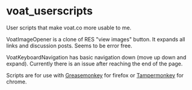 # voat_userscripts
User scripts that make voat.co more usable to me.

VoatImageOpener is a clone of RES "view images" button. It expands all links and discussion posts. Seems to be error free.

VoatKeyboardNavigation has basic navigation down (move up down and expand). Currently there is an issue after reaching the end of the page.

Scripts are for use with [Greasemonkey](https://addons.mozilla.org/en-US/firefox/addon/greasemonkey/)  for firefox or [Tampermonkey](https://chrome.google.com/webstore/detail/tampermonkey/dhdgffkkebhmkfjojejmpbldmpobfkfo?hl=en) for chrome. 


